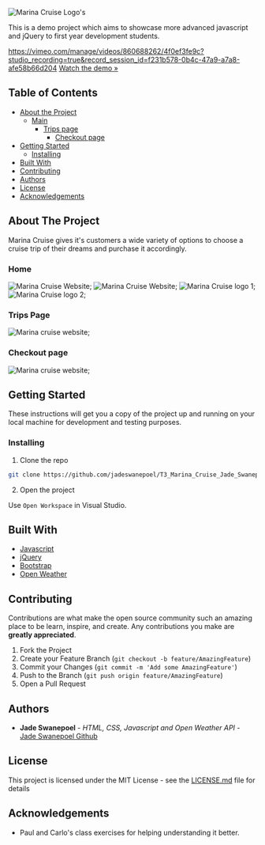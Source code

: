 
![Marina Cruise Logo's](../)

This is a demo project which aims to showcase more advanced javascript and jQuery to first year development students.

https://vimeo.com/manage/videos/860688262/4f0ef3fe9c?studio_recording=true&record_session_id=f231b578-0b4c-47a9-a7a8-afe58b66d204
[Watch the demo »]()

## Table of Contents

* [About the Project](#about-the-project)
   * [Main](#main)
      * [Trips page](#trips)
         * [Checkout page](#checkout)
* [Getting Started](#getting-started)
  * [Installing](#installing)
* [Built With](#built-with)
* [Contributing](#contributing)
* [Authors](#authors)
* [License](#license)
* [Acknowledgements](#acknowledgements)

## About The Project

Marina Cruise gives it's customers a wide variety of options to choose a cruise trip of their dreams and purchase it accordingly.

### Home

![Marina Cruise Website](../T3_Marina_Cruise_Jade_Swanepoel_231157/screenshots/main.png;);
![Marina Cruise Website](../T3_Marina_Cruise_Jade_Swanepoel_231157/screenshots/main2.png);
![Marina Cruise logo 1](../T3_Marina_Cruise_Jade_Swanepoel_231157/assets/DV%20100%20-%20Class%204%20(1).png);
![Marina Cruise logo 2](../T3_Marina_Cruise_Jade_Swanepoel_231157/assets/DV%20100%20-%20Class%204.png);


### Trips Page

![Marina cruise website](../T3_Marina_Cruise_Jade_Swanepoel_231157/screenshots/trips.png);

### Checkout page

![Marina cruise website](../T3_Marina_Cruise_Jade_Swanepoel_231157/screenshots/checkout.png);


## Getting Started

These instructions will get you a copy of the project up and running on your local machine for development and testing purposes.

### Installing

1. Clone the repo
```sh
git clone https://github.com/jadeswanepoel/T3_Marina_Cruise_Jade_Swanepoel_231157
```
2. Open the project

Use `Open Workspace` in Visual Studio.

## Built With

* [Javascript](https://developer.mozilla.org/en-US/docs/Web/JavaScript)
* [jQuery](https://jquery.com/)
* [Bootstrap](https://getbootstrap.com/)
* [Open Weather](https://openweathermap.org/)

## Contributing

Contributions are what make the open source community such an amazing place to be learn, inspire, and create. Any contributions you make are **greatly appreciated**.

1. Fork the Project
2. Create your Feature Branch (`git checkout -b feature/AmazingFeature`)
3. Commit your Changes (`git commit -m 'Add some AmazingFeature'`)
4. Push to the Branch (`git push origin feature/AmazingFeature`)
5. Open a Pull Request

## Authors


* **Jade Swanepoel** - *HTML, CSS, Javascript and Open Weather API* - [Jade Swanepoel Github](https://github.com/jadeswanepoel)

## License

This project is licensed under the MIT License - see the [LICENSE.md](LICENSE.md) file for details

## Acknowledgements

* Paul and Carlo's class exercises for helping understanding it better.

